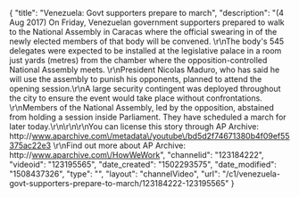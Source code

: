 {
    "title": "Venezuela: Govt supporters prepare to march",
    "description": "(4 Aug 2017) On Friday, Venezuelan government supporters prepared to walk to the National Assembly in Caracas where the official swearing in of the newly elected members of that body will be convened.   \r\nThe body's 545 delegates were expected to be installed at the legislative palace in a room just yards (metres) from the chamber where the opposition-controlled National Assembly meets. \r\nPresident Nicolas Maduro, who has said he will use the assembly to punish his opponents, planned to attend the opening session.\r\nA large security contingent was deployed throughout the city to ensure the event would take place without confrontations. \r\nMembers of the National Assembly, led by the opposition, abstained from holding a session inside Parliament. They have scheduled a march for later today.\r\n\r\n\r\nYou can license this story through AP Archive: http:\/\/www.aparchive.com\/metadata\/youtube\/bd5d2f74671380b4f09ef55375ac22e3 \r\nFind out more about AP Archive: http:\/\/www.aparchive.com\/HowWeWork",
    "channelid": "123184222",
    "videoid": "123195565",
    "date_created": "1502293575",
    "date_modified": "1508437326",
    "type": "",
    "layout": "channelVideo",
    "url": "\/c1\/venezuela-govt-supporters-prepare-to-march\/123184222-123195565"
}